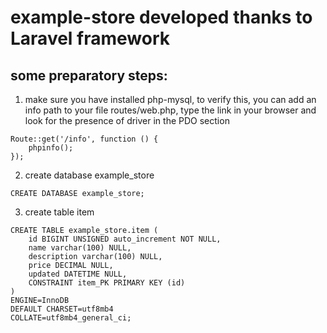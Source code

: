 # example-store developed thanks to Laravel framework

## some preparatory steps:
1. make sure you have installed php-mysql, to verify this, you can add an info path to your file routes/web.php, type the link in your browser and look for the presence of driver in the PDO section
```
Route::get('/info', function () {
    phpinfo();
});
```
2. create database example_store
```
CREATE DATABASE example_store;
```
3. create table item
```
CREATE TABLE example_store.item (
	id BIGINT UNSIGNED auto_increment NOT NULL,
	name varchar(100) NULL,
	description varchar(100) NULL,
	price DECIMAL NULL,
	updated DATETIME NULL,
	CONSTRAINT item_PK PRIMARY KEY (id)
)
ENGINE=InnoDB
DEFAULT CHARSET=utf8mb4
COLLATE=utf8mb4_general_ci;
```
